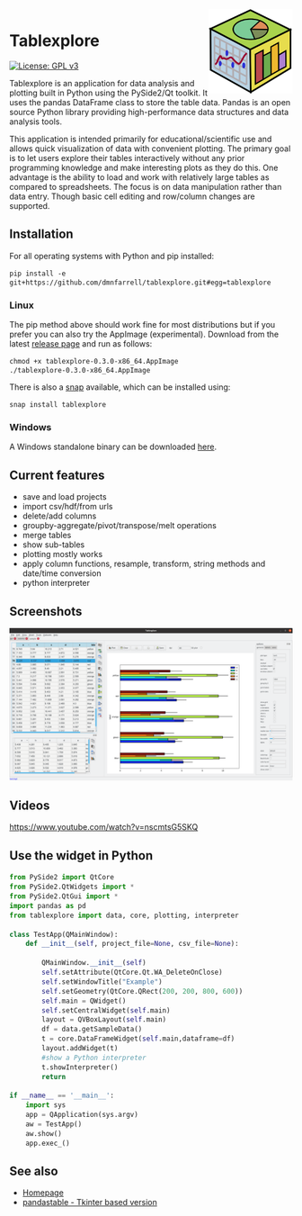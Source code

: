 <img align="right" src=tablexplore/logo.png width=150px>

# Tablexplore

[![License: GPL v3](https://img.shields.io/badge/License-GPL%20v3-blue.svg)](https://www.gnu.org/licenses/gpl-3.0)

Tablexplore is an application for data analysis and plotting built in Python using the PySide2/Qt toolkit. It uses the pandas DataFrame class to store the table data. Pandas is an open source Python library providing high-performance data structures and data analysis tools.

This application is intended primarily for educational/scientific use and allows quick visualization of data with convenient plotting. The primary goal is to let users explore their tables interactively without any prior programming knowledge and make interesting plots as they do this. One advantage is the ability to load and work with relatively large tables as compared to spreadsheets. The focus is on data manipulation rather than data entry. Though basic cell editing and row/column changes are supported.

## Installation

For all operating systems with Python and pip installed:

```
pip install -e git+https://github.com/dmnfarrell/tablexplore.git#egg=tablexplore
```

### Linux

The pip method above should work fine for most distributions but if you prefer you can also try the AppImage (experimental). Download from the latest [release page](https://github.com/dmnfarrell/tablexplore/releases) and run as follows:

```
chmod +x tablexplore-0.3.0-x86_64.AppImage
./tablexplore-0.3.0-x86_64.AppImage
```

There is also a [snap](https://snapcraft.io/tablexplore) available, which can be installed using:

```
snap install tablexplore
```

### Windows

A Windows standalone binary can be downloaded [here](https://dmnfarrell.github.io/tablexplore/).

## Current features

* save and load projects
* import csv/hdf/from urls
* delete/add columns
* groupby-aggregate/pivot/transpose/melt operations
* merge tables
* show sub-tables
* plotting mostly works
* apply column functions, resample, transform, string methods and date/time conversion
* python interpreter

## Screenshots

<img src=docs/images/scr1.png width=600px>

## Videos

https://www.youtube.com/watch?v=nscmtsG5SKQ

## Use the widget in Python

```python
from PySide2 import QtCore
from PySide2.QtWidgets import *
from PySide2.QtGui import *
import pandas as pd
from tablexplore import data, core, plotting, interpreter

class TestApp(QMainWindow):
    def __init__(self, project_file=None, csv_file=None):

        QMainWindow.__init__(self)
        self.setAttribute(QtCore.Qt.WA_DeleteOnClose)
        self.setWindowTitle("Example")
        self.setGeometry(QtCore.QRect(200, 200, 800, 600))
        self.main = QWidget()
        self.setCentralWidget(self.main)
        layout = QVBoxLayout(self.main)
        df = data.getSampleData()
        t = core.DataFrameWidget(self.main,dataframe=df)
        layout.addWidget(t)
        #show a Python interpreter
        t.showInterpreter()
        return

if __name__ == '__main__':
    import sys
    app = QApplication(sys.argv)
    aw = TestApp()
    aw.show()
    app.exec_()
```

## See also

* [Homepage](https://dmnfarrell.github.io/tablexplore/)
* [pandastable - Tkinter based version](https://github.com/dmnfarrell/pandastable)
